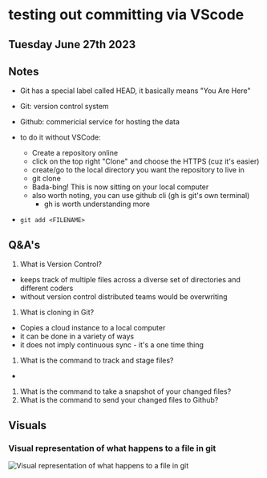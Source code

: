 # testing out committing via VScode

## Tuesday June 27th 2023

## Notes
* Git has a special label called HEAD, it basically means "You Are Here"
* Git: version control system
* Github: commericial service for hosting the data

* to do it without VSCode:
  * Create a repository online
  * click on the top right "Clone" and choose the HTTPS (cuz it's easier)
  * create/go to the local directory you want the repository to live in
  * git clone <HTTPS PATH>
  * Bada-bing! This is now sitting on your local computer
  * also worth noting, you can use github cli (gh is git's own terminal)
    * gh is worth understanding more
* `git add <FILENAME>` 

## Q&A's
1. What is Version Control?
  * keeps track of multiple files across a diverse set of directories and different coders
  * without version control distributed teams would be overwriting 

1. What is cloning in Git?
  * Copies a cloud instance to a local computer
  * it can be done in a variety of ways
  * it does not imply continuous sync - it's a one time thing

1. What is the command to track and stage files?
  * 
1. What is the command to take a snapshot of your changed files?
1. What is the command to send your changed files to Github?

## Visuals

### Visual representation of what happens to a file in git
![Visual representation of what happens to a file in git](https://blog.udemy.com/wp-content/uploads/2015/08/image006.png)
